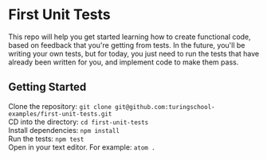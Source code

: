 # First Unit Tests

This repo will help you get started learning how to create functional code,
based on feedback that you're getting from tests. In the future, you'll be
writing your own tests, but for today, you just need to run the tests that have
already been written for you, and implement code to make them pass.

## Getting Started

Clone the repository: `git clone git@github.com:turingschool-examples/first-unit-tests.git`  
CD into the directory: `cd first-unit-tests`  
Install dependencies: `npm install`  
Run the tests: `npm test`  
Open in your text editor.  For example: `atom .`
